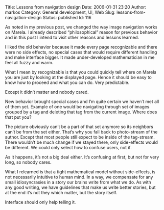 Title: Lessons from navigation design
Date: 2006-01-31 23:20
Author: markos
Category: General development, UI, Web
Slug: lessons-from-navigation-design
Status: published
Id: 116

<div>
 <p>
  As noted in my previous post, we changed the way image navigation works on Marela. I already described “philosophical” reason for previous behavior and in this post I intend to visit other reasons and lessons learned.
 </p>
 <p>
  I liked the old behavior because it made every page recognizable and there were no side effects, no special cases that would require different handling and make interface bigger. It made under-developed mathematician in me feel all fuzzy and warm.
 </p>
 <p>
  What I mean by recognizable is that you could quickly tell where on Marela you are just by looking at the displayed page. Hence it should be easy to know how to proceed and what you can do. Very predictable.
 </p>
 <p>
  Except it didn’t matter and nobody cared.
 </p>
 <p>
  New behavior brought special cases and I’m quite certain we haven’t met all of them yet. Example of one would be navigating through set of images grouped by a tag and deleting that tag from the current image. Where does that put you?
 </p>
 <p>
  The picture obviously can’t be a part of that set anymore so its neighbors can’t be from the set either. That’s why you fall back to photo-stream of the author. Except that most people still expect to be inside of the tag-stream. There wouldn’t be much change if we stayed there, only side-effects would be different. We could only select how to confuse users, not if.
 </p>
 <p>
  As it happens, it’s not a big deal either. It’s confusing at first, but not for very long, so nobody cares.
 </p>
 <p>
  What I relearned is that a tight mathematical model without side-effects, is not necessarily intuitive to human mind. In a way, we compensate for any small idiosyncrasies in a story our brains write from what we do. As with any good writing, we have guidelines that make us write better stories, but at the end it’s not they which matter, but the story itself.
 </p>
 <p>
  Interface should only help telling it.
 </p>
</div>
